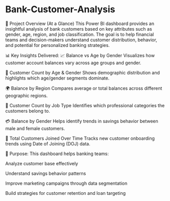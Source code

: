 # Bank-Customer-Analysis
📌 Project Overview (At a Glance)
This Power BI dashboard provides an insightful analysis of bank customers based on key attributes such as gender, age, region, and job classification. The goal is to help financial teams and decision-makers understand customer distribution, behavior, and potential for personalized banking strategies.

📊 Key Insights Delivered:
📈 Balance vs Age by Gender
Visualizes how customer account balances vary across age groups and gender.

👥 Customer Count by Age & Gender
Shows demographic distribution and highlights which age/gender segments dominate.

🌍 Balance by Region
Compares average or total balances across different geographic regions.

💼 Customer Count by Job Type
Identifies which professional categories the customers belong to.

💳 Balance by Gender
Helps identify trends in savings behavior between male and female customers.

📅 Total Customers Joined Over Time
Tracks new customer onboarding trends using Date of Joining (DOJ) data.


🎯 Purpose:
This dashboard helps banking teams:

Analyze customer base effectively

Understand savings behavior patterns

Improve marketing campaigns through data segmentation

Build strategies for customer retention and loan targeting

